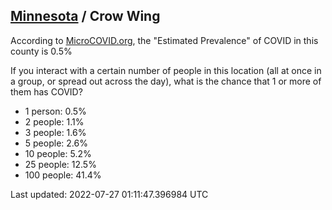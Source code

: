 
## [Minnesota](/united-states/minnesota) / Crow Wing

According to [MicroCOVID.org](http://microcovid.org),
the "Estimated Prevalence" of COVID in this county is 0.5%

If you interact with a certain number of people in this location
(all at once in a group, or spread out across the day), what is the chance that
1 or more of them has COVID?

- 1 person: 0.5%
- 2 people: 1.1%
- 3 people: 1.6%
- 5 people: 2.6%
- 10 people: 5.2%
- 25 people: 12.5%
- 100 people: 41.4%

Last updated: 2022-07-27 01:11:47.396984 UTC
